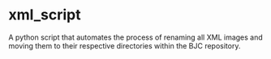# xml_script
A python script that automates the process of renaming all XML images and moving them to their respective directories within the BJC repository.
